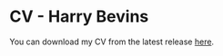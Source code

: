 # CV - Harry Bevins

You can download my CV from the latest release [here](https://github.com/htjb/CV/releases/download/Current/CV.pdf).
